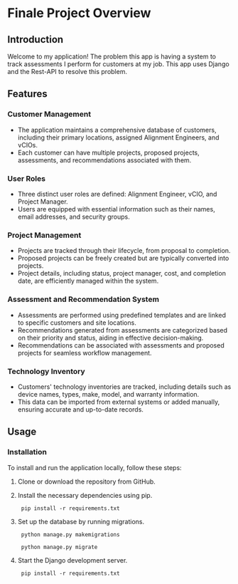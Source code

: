 # Finale Project Overview

## Introduction
Welcome to my application! The problem this app is having a system to track assessments I perform
for customers at my job. This app uses Django and the Rest-API to resolve this problem.

## Features
### Customer Management
- The application maintains a comprehensive database of customers, including their primary locations, assigned Alignment Engineers, and vCIOs.
- Each customer can have multiple projects, proposed projects, assessments, and recommendations associated with them.

### User Roles
- Three distinct user roles are defined: Alignment Engineer, vCIO, and Project Manager.
- Users are equipped with essential information such as their names, email addresses, and security groups.

### Project Management
- Projects are tracked through their lifecycle, from proposal to completion.
- Proposed projects can be freely created but are typically converted into projects.
- Project details, including status, project manager, cost, and completion date, are efficiently managed within the system.

### Assessment and Recommendation System
- Assessments are performed using predefined templates and are linked to specific customers and site locations.
- Recommendations generated from assessments are categorized based on their priority and status, aiding in effective decision-making.
- Recommendations can be associated with assessments and proposed projects for seamless workflow management.

### Technology Inventory
- Customers' technology inventories are tracked, including details such as device names, types, make, model, and warranty information.
- This data can be imported from external systems or added manually, ensuring accurate and up-to-date records.

## Usage
### Installation
To install and run the application locally, follow these steps:
1. Clone or download the repository from GitHub.
2. Install the necessary dependencies using pip.

        pip install -r requirements.txt

3. Set up the database by running migrations.

        python manage.py makemigrations

        python manage.py migrate

4. Start the Django development server.

        pip install -r requirements.txt